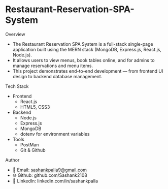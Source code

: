 # Restaurant-Reservation-SPA-System
Overview
* The Restaurant Reservation SPA System is a full-stack single-page application built using the MERN stack (MongoDB, Express.js, React.js, Node.js).
* It allows users to view menus, book tables online, and for admins to manage reservations and menu items.
* This project demonstrates end-to-end development — from frontend UI design to backend database management.

Tech Stack
* Frontend
  - React.js
  - HTML5, CSS3
* Backend
  - Node.js
  - Express.js
  - MongoDB
  - dotenv for environment variables
* Tools
  - PostMan
  - Git & Github

Author
* 📧 Email: sashankpalla9@gmail.com
* 🌐 Github: github.com/Sashank2108
* 🔗 LinkedIn: linkedin.com/in/sashankpalla
